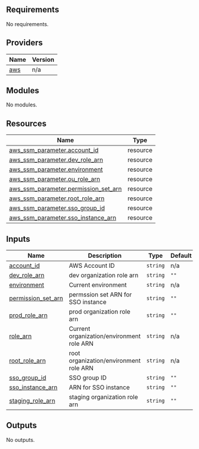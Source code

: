 <!-- BEGIN_TF_DOCS -->
## Requirements

No requirements.

## Providers

| Name | Version |
|------|---------|
| <a name="provider_aws"></a> [aws](#provider\_aws) | n/a |

## Modules

No modules.

## Resources

| Name | Type |
|------|------|
| [aws_ssm_parameter.account_id](https://registry.terraform.io/providers/hashicorp/aws/latest/docs/resources/ssm_parameter) | resource |
| [aws_ssm_parameter.dev_role_arn](https://registry.terraform.io/providers/hashicorp/aws/latest/docs/resources/ssm_parameter) | resource |
| [aws_ssm_parameter.environment](https://registry.terraform.io/providers/hashicorp/aws/latest/docs/resources/ssm_parameter) | resource |
| [aws_ssm_parameter.ou_role_arn](https://registry.terraform.io/providers/hashicorp/aws/latest/docs/resources/ssm_parameter) | resource |
| [aws_ssm_parameter.permission_set_arn](https://registry.terraform.io/providers/hashicorp/aws/latest/docs/resources/ssm_parameter) | resource |
| [aws_ssm_parameter.root_role_arn](https://registry.terraform.io/providers/hashicorp/aws/latest/docs/resources/ssm_parameter) | resource |
| [aws_ssm_parameter.sso_group_id](https://registry.terraform.io/providers/hashicorp/aws/latest/docs/resources/ssm_parameter) | resource |
| [aws_ssm_parameter.sso_instance_arn](https://registry.terraform.io/providers/hashicorp/aws/latest/docs/resources/ssm_parameter) | resource |

## Inputs

| Name | Description | Type | Default | Required |
|------|-------------|------|---------|:--------:|
| <a name="input_account_id"></a> [account\_id](#input\_account\_id) | AWS Account ID | `string` | n/a | yes |
| <a name="input_dev_role_arn"></a> [dev\_role\_arn](#input\_dev\_role\_arn) | dev organization role arn | `string` | `""` | no |
| <a name="input_environment"></a> [environment](#input\_environment) | Current environment | `string` | n/a | yes |
| <a name="input_permission_set_arn"></a> [permission\_set\_arn](#input\_permission\_set\_arn) | permssion set ARN for SSO instance | `string` | `""` | no |
| <a name="input_prod_role_arn"></a> [prod\_role\_arn](#input\_prod\_role\_arn) | prod organization role arn | `string` | `""` | no |
| <a name="input_role_arn"></a> [role\_arn](#input\_role\_arn) | Current organization/environment role ARN | `string` | n/a | yes |
| <a name="input_root_role_arn"></a> [root\_role\_arn](#input\_root\_role\_arn) | root organization/environment role ARN | `string` | n/a | yes |
| <a name="input_sso_group_id"></a> [sso\_group\_id](#input\_sso\_group\_id) | SSO group ID | `string` | `""` | no |
| <a name="input_sso_instance_arn"></a> [sso\_instance\_arn](#input\_sso\_instance\_arn) | ARN for SSO instance | `string` | `""` | no |
| <a name="input_staging_role_arn"></a> [staging\_role\_arn](#input\_staging\_role\_arn) | staging organization role arn | `string` | `""` | no |

## Outputs

No outputs.
<!-- END_TF_DOCS -->